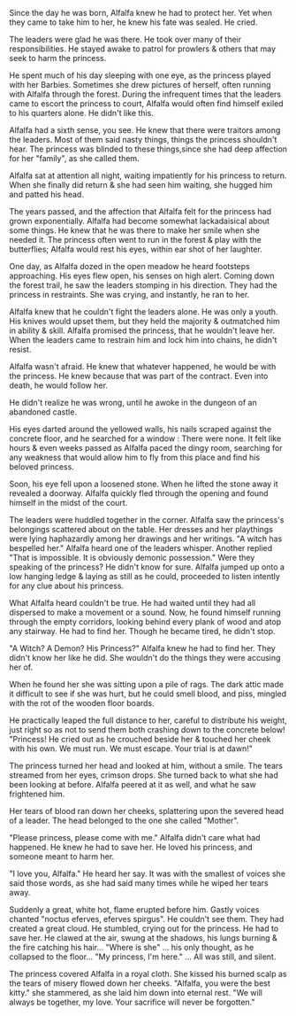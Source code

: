 Since the day he was born, Alfalfa knew he had to protect her.
Yet when they came to take him to her, he knew his fate was sealed. He cried. 


 The leaders were glad he was there. He took over many of their responsibilities. He stayed awake to patrol for prowlers & others that may seek to harm the princess. 


 He spent much of his day sleeping with one eye, as the princess played with her Barbies. Sometimes she drew pictures of herself, often running with Alfalfa through the forest.
 During the infrequent times that the leaders came to escort the princess to court, Alfalfa would often find himself exiled to his quarters alone. He didn't like this. 


  Alfalfa had a sixth sense, you see. He knew that there were traitors among the leaders. Most of them said nasty things, things the princess shouldn't hear. The princess was blinded to these things,since she had deep affection for her "family", as she called them. 


 Alfalfa sat at attention all night, waiting impatiently for his princess to return. When she finally did return & she had seen him waiting, she hugged him and patted his head. 


  The years passed, and the affection that Alfalfa felt for the princess had grown exponentially. Alfalfa had become somewhat lackadaisical about some things. He knew that he was there to make her smile when she needed it. The princess often went to run in the forest & play with the butterflies; Alfalfa would rest his eyes, within ear shot of her laughter.


  One day, as Alfalfa dozed in the open meadow he heard footsteps approaching. His eyes flew open, his senses on high alert. Coming down the forest trail, he saw the leaders stomping in his direction. They had the princess in restraints. She was crying, and instantly, he ran to her. 


  Alfalfa knew that he couldn't fight the leaders alone. He was only a youth. His knives would upset them, but they held the majority & outmatched him in ability & skill. Alfalfa promised the princess, that he wouldn't leave her. When the leaders came to restrain him and lock him into chains, he didn't resist. 


 Alfalfa wasn't afraid. He knew that whatever happened, he would be with the princess. He knew because that was part of the contract. Even into death, he would follow her.


  He didn't realize he was wrong, until he awoke in the dungeon of an abandoned castle.  


  His eyes darted around the yellowed walls, his nails scraped against the concrete floor, and he searched for a window : There were none. It felt like hours & even weeks passed as Alfalfa paced the dingy room, searching for any weakness that would allow him to fly from this place and find his beloved princess. 


  Soon, his eye fell upon a loosened stone. When he lifted the stone away it revealed a doorway. Alfalfa quickly fled through the opening and found himself in the midst of the court. 


 The leaders were huddled together in the corner. Alfalfa saw the princess's belongings scattered about on the table. Her dresses and her playthings were lying haphazardly among her drawings and her writings.
  "A witch has bespelled her." Alfalfa heard one of the leaders whisper. Another replied "That is impossible. It is obviously demonic possession." Were they speaking of the princess? 
 He didn't know for sure. Alfalfa jumped up onto a low hanging ledge & laying as still as he could, proceeded to listen intently for any clue about his princess.


 What Alfalfa heard couldn't be true. He had waited until they had all dispersed to make a movement or a sound. Now, he found himself running through the empty corridors, looking behind every plank of wood and atop any stairway. He had to find her. Though he became tired, he didn't stop. 


  "A Witch? A Demon? His Princess?" Alfalfa knew he had to find her. They didn't know her like he did. She wouldn't do the things they were accusing her of.


 When he found her she was sitting upon a pile of rags. The dark attic made it difficult to see if she was hurt, but he could smell blood, and piss, mingled with the rot of the wooden floor boards. 


 He practically leaped the full distance to her, careful to distribute his weight, just right so as not to send them both crashing down to the concrete below! "Princess! He cried out as he crouched beside her & touched her cheek with his own. We must run. We must escape. Your trial is at dawn!" 


 The princess turned her head and looked at him, without a smile. The tears streamed from her eyes, crimson drops. She turned back to what she had been looking at before.  Alfalfa peered at it as well, and what he saw frightened him.


  Her tears of blood ran down her cheeks, splattering  upon the severed head of a leader. The head  belonged to the one she called "Mother". 


 "Please princess, please come with me." Alfalfa didn't care what had happened. He knew he had to save her. He loved his princess, and someone meant to harm her. 


 "I love you, Alfalfa." He heard her say. It was with the smallest of voices she said those words, as she had said many times while he wiped her tears away. 


 Suddenly a great, white hot, flame erupted before him. Gastly voices chanted "noctus eferves, eferves spirgus".
 He couldn't see them. They had created a great cloud. He stumbled, crying out for the princess. He had to save her. He clawed at the air, swung at the shadows, his lungs burning & the fire catching his hair...  "Where is she" ... his only thought, as he collapsed to the floor... "My princess, I'm here." ... All was still, and silent.
 
 The princess covered Alfalfa in a royal cloth. She kissed his burned scalp as the tears of misery flowed down her cheeks. "Alfalfa, you were the best kitty." she stammered, as she laid him down into eternal rest. "We will always be together, my love. Your sacrifice will never be forgotten."